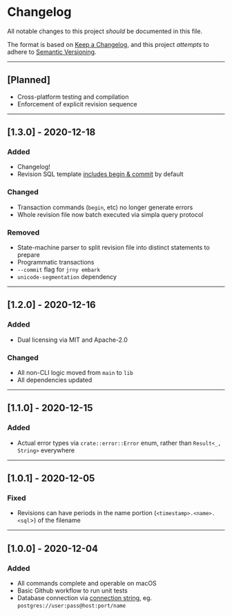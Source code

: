 # Changelog

All notable changes to this project _should_ be documented in this file.

The format is based on [Keep a Changelog](https://keepachangelog.com/en/1.0.0/),
and this project _attempts_ to adhere to [Semantic Versioning](https://semver.org/spec/v2.0.0.html).

---

## [Planned]
- Cross-platform testing and compilation
- Enforcement of explicit revision sequence

---

## [1.3.0] - 2020-12-18

### Added
- Changelog!
- Revision SQL template [includes begin & commit](https://github.com/kevlarr/jrny/pull/16/files#diff-402d559eb0a3ae778c2280bf3daddd645de5ee18fc9044396ca11bbe7035e981R8) by default

### Changed
- Transaction commands (`begin`, etc) no longer generate errors
- Whole revision file now batch executed via simpla query protocol

### Removed
- State-machine parser to split revision file into distinct statements to prepare
- Programmatic transactions
- `--commit` flag for `jrny embark`
- `unicode-segmentation` dependency

---

## [1.2.0] - 2020-12-16

### Added
- Dual licensing via MIT and Apache-2.0

### Changed
- All non-CLI logic moved from `main` to `lib`
- All dependencies updated

---

## [1.1.0] - 2020-12-15

### Added
-  Actual error types via `crate::error::Error` enum, rather than `Result<_, String>` everywhere

---

## [1.0.1] - 2020-12-05

### Fixed
- Revisions can have periods in the name portion (`<timestamp>.<name>.<sql`>) of the filename

---

## [1.0.0] - 2020-12-04

### Added
- All commands complete and operable on macOS
- Basic Github workflow to run unit tests
- Database connection via [connection string](https://github.com/kevlarr/jrny/pull/13), eg. `postgres://user:pass@host:port/name`
